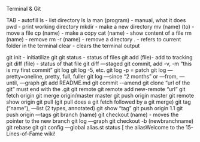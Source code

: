 Terminal & Git


TAB - autofill
ls - list directory
ls la 
man (program) - manual, what it does
pwd - print working directory
mkdir - make a new directory
mv (name) (to) - move a file
cp (name) - make a copy
cat (name) - show content of a file
rm (name) - remove
rm -r (name) - remove a directory
. - refers to current folder in the terminal
clear - clears the terminal output


git init - initiatilize git
git status - status of files
git add  (file)- add to tracking
git diff (file) - status of that file
git diff —staged
git commit, add -v, -m “this is my first commit”
git log 
git log -5, etc. 
git log -p = patch
git log —pretty=oneline, pretty, full, fuller
git log —since “2 months” or —from, —until, —graph
git add README.md
git commit --amend
git clone “url of the git” must end with the .git
git remote
git remote add new-remote “url”
git fetch origin
git merge origin/master master
git push origin master
git remote show origin
git pull (git pull does a git fetch followed by a git merge)
git tag (“name”), —list <glob> (2 types, annotated)
git show “tag”
git push origin 1.1
git push origin —tags
git branch (name)
git checkout (name) - moves the pointer to the new branch
git log —graph
git checkout -b (newbranchname)
git rebase
git git config —global alias.st status [ the aliasWelcome to the 15-Lines-of-Fame wiki!

